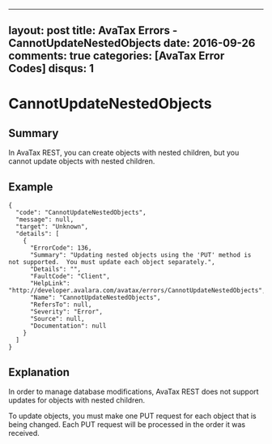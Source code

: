 
---
layout: post
title: AvaTax Errors - CannotUpdateNestedObjects
date: 2016-09-26
comments: true
categories: [AvaTax Error Codes]
disqus: 1
---

# CannotUpdateNestedObjects

## Summary

In AvaTax REST, you can create objects with nested children, but you cannot update objects with nested children.

## Example

    {
      "code": "CannotUpdateNestedObjects",
      "message": null,
      "target": "Unknown",
      "details": [
        {
          "ErrorCode": 136,
          "Summary": "Updating nested objects using the 'PUT' method is not supported.  You must update each object separately.",
          "Details": "",
          "FaultCode": "Client",
          "HelpLink": "http://developer.avalara.com/avatax/errors/CannotUpdateNestedObjects",
          "Name": "CannotUpdateNestedObjects",
          "RefersTo": null,
          "Severity": "Error",
          "Source": null,
          "Documentation": null
        }
      ]
    }

## Explanation

In order to manage database modifications, AvaTax REST does not support updates for objects with nested children.  

To update objects, you must make one PUT request for each object that is being changed.  Each PUT request will be processed in the order it was received.